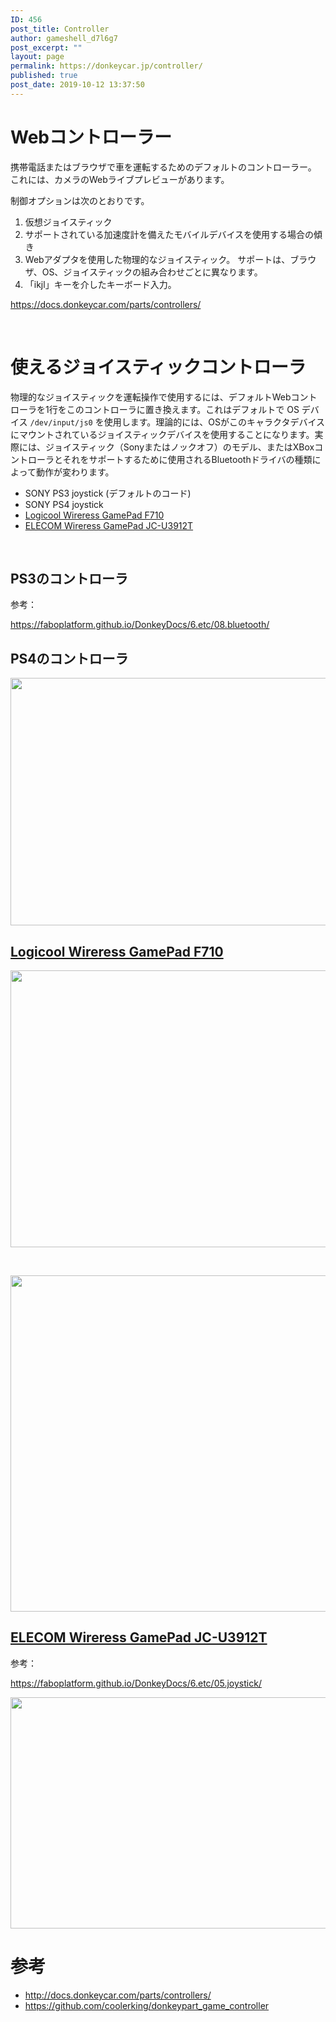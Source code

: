 ```yaml
---
ID: 456
post_title: Controller
author: gameshell_d7l6g7
post_excerpt: ""
layout: page
permalink: https://donkeycar.jp/controller/
published: true
post_date: 2019-10-12 13:37:50
---
```

<h1>Webコントローラー</h1>
携帯電話またはブラウザで車を運転するためのデフォルトのコントローラー。 これには、カメラのWebライブプレビューがあります。

制御オプションは次のとおりです。
<ol>
 	<li>仮想ジョイスティック</li>
 	<li>サポートされている加速度計を備えたモバイルデバイスを使用する場合の傾き</li>
 	<li>Webアダプタを使用した物理的なジョイスティック。 サポートは、ブラウザ、OS、ジョイスティックの組み合わせごとに異なります。</li>
 	<li>「ikjl」キーを介したキーボード入力。</li>
</ol>
<a href="https://docs.donkeycar.com/parts/controllers/">https://docs.donkeycar.com/parts/controllers/</a>

&nbsp;
<h1>使えるジョイスティックコントローラ</h1>
物理的なジョイスティックを運転操作で使用するには、デフォルトWebコントローラを1行をこのコントローラに置き換えます。これはデフォルトで OS デバイス <code>/dev/input/js0</code> を使用します。理論的には、OSがこのキャラクタデバイスにマウントされているジョイスティックデバイスを使用することになります。実際には、ジョイスティック（Sonyまたはノックオフ）のモデル、またはXBoxコントローラとそれをサポートするために使用されるBluetoothドライバの種類によって動作が変わります。
<ul>
 	<li>SONY PS3 joystick (デフォルトのコード)</li>
 	<li>SONY PS4 joystick</li>
 	<li><a href="https://amzn.to/2R85kAK" rel="nofollow">Logicool Wireress GamePad F710</a></li>
 	<li><a href="https://amzn.to/2SddDvo" rel="nofollow">ELECOM Wireress GamePad JC-U3912T</a></li>
</ul>
&nbsp;
<h2>PS3のコントローラ</h2>
参考：

<a href="https://faboplatform.github.io/DonkeyDocs/6.etc/08.bluetooth/">https://faboplatform.github.io/DonkeyDocs/6.etc/08.bluetooth/</a>
<h2>PS4のコントローラ</h2>
<img class="alignnone wp-image-474" src="https://donkeycar.jp/wp-content/uploads/2019/10/controller.png" alt="" width="791" height="396" />
<h2><a href="https://amzn.to/2R85kAK" rel="nofollow">Logicool Wireress GamePad F710</a></h2>
<img class="alignnone wp-image-472" src="https://donkeycar.jp/wp-content/uploads/2019/10/joystick003-2.png" alt="" width="590" height="443" />

&nbsp;

<img class="alignnone size-full wp-image-467" src="https://donkeycar.jp/wp-content/uploads/2019/10/1_hiBr8asYRz0Pfu58m7xs_A.png" alt="" width="762" height="538" />
<h2><a href="https://amzn.to/2SddDvo" rel="nofollow">ELECOM Wireress GamePad JC-U3912T</a></h2>
参考：

<a href="https://faboplatform.github.io/DonkeyDocs/6.etc/05.joystick/">https://faboplatform.github.io/DonkeyDocs/6.etc/05.joystick/</a>

<img class="alignnone wp-image-466" src="https://donkeycar.jp/wp-content/uploads/2019/10/JC_U3912T.png" alt="" width="599" height="370" />
<h1>参考</h1>
<ul>
 	<li><a href="http://docs.donkeycar.com/parts/controllers/">http://docs.donkeycar.com/parts/controllers/</a></li>
 	<li><a href="https://github.com/coolerking/donkeypart_game_controller">https://github.com/coolerking/donkeypart_game_controller</a></li>
</ul>